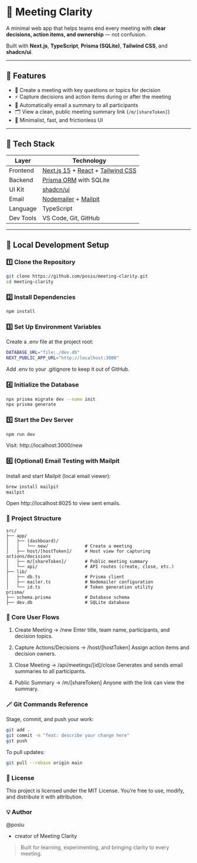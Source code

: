 # 🧩 Meeting Clarity

A minimal web app that helps teams end every meeting with **clear decisions, action items, and ownership** — not confusion.

Built with **Next.js**, **TypeScript**, **Prisma (SQLite)**, **Tailwind CSS**, and **shadcn/ui**.

---

## 🚀 Features

- 📝 Create a meeting with key questions or topics for decision  
- ⚡ Capture decisions and action items during or after the meeting  
- 📧 Automatically email a summary to all participants  
- 🗂️ View a clean, public meeting summary link (`/m/[shareToken]`)  
- 🧠 Minimalist, fast, and frictionless UI  

---

## 🧱 Tech Stack

| Layer | Technology |
|--------|-------------|
| Frontend | [Next.js 15](https://nextjs.org/) + [React](https://react.dev/) + [Tailwind CSS](https://tailwindcss.com/) |
| Backend | [Prisma ORM](https://www.prisma.io/) with SQLite |
| UI Kit | [shadcn/ui](https://ui.shadcn.com/) |
| Email | [Nodemailer](https://nodemailer.com/) + [Mailpit](https://mailpit.axllent.org/) |
| Language | TypeScript |
| Dev Tools | VS Code, Git, GitHub |

---

## 🧰 Local Development Setup


### 1️⃣ Clone the Repository
```bash
git clone https://github.com/posiu/meeting-clarity.git
cd meeting-clarity
```

### 2️⃣ Install Dependencies
```bash
npm install
```

### 3️⃣ Set Up Environment Variables
Create a .env file at the project root:
```bash
DATABASE_URL="file:./dev.db"
NEXT_PUBLIC_APP_URL="http://localhost:3000"
```
Add .env to your .gitignore to keep it out of GitHub.

### 4️⃣ Initialize the Database
```bash
npx prisma migrate dev --name init
npx prisma generate
```

### 5️⃣ Start the Dev Server
```bash
npm run dev
```
Visit: http://localhost:3000/new

### 6️⃣ (Optional) Email Testing with Mailpit
Install and start Mailpit (local email viewer):
```bash
brew install mailpit
mailpit
```
Open http://localhost:8025 to view sent emails.

### 🧪 Project Structure
```
src/
├── app/
│   ├── (dashboard)/
│   │   └── new/              # Create a meeting
│   ├── host/[hostToken]/     # Host view for capturing actions/decisions
│   ├── m/[shareToken]/       # Public meeting summary
│   └── api/                  # API routes (create, close, etc.)
├── lib/
│   ├── db.ts                 # Prisma client
│   ├── mailer.ts             # Nodemailer configuration
│   └── id.ts                 # Token generation utility
prisma/
├── schema.prisma             # Database schema
├── dev.db                    # SQLite database
```

### 🧠 Core User Flows
1. Create Meeting → /new
Enter title, team name, participants, and decision topics.

2. Capture Actions/Decisions → /host/[hostToken]
Assign action items and decision owners.

3. Close Meeting → /api/meetings/[id]/close
Generates and sends email summaries to all participants.

4. Public Summary → /m/[shareToken]
Anyone with the link can view the summary.

### 🪄 Git Commands Reference

Stage, commit, and push your work:
```bash
git add .
git commit -m "feat: describe your change here"
git push
```

To pull updates:
```bash
git pull --rebase origin main
```

### 🧩 License
This project is licensed under the MIT License.
You’re free to use, modify, and distribute it with attribution.

### 💡 Author

@posiu
- creator of Meeting Clarity

>Built for learning, experimenting, and bringing clarity to every meeting.
